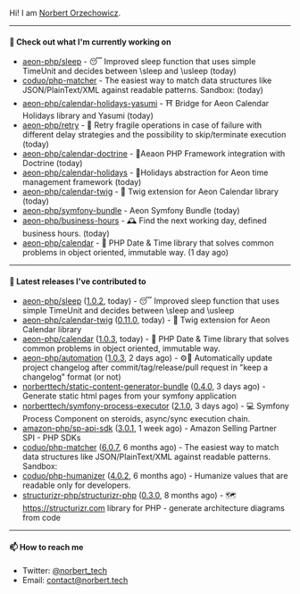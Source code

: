 Hi!
I am [Norbert Orzechowicz](https://norbert.tech/).

---

#### 👷 Check out what I'm currently working on

- [aeon-php/sleep](https://github.com/aeon-php/sleep) - 😴 Improved sleep function that uses simple TimeUnit and decides between \sleep and \usleep (today)
- [coduo/php-matcher](https://github.com/coduo/php-matcher) - The easiest way to match data structures like JSON/PlainText/XML against readable patterns. Sandbox: (today)
- [aeon-php/calendar-holidays-yasumi](https://github.com/aeon-php/calendar-holidays-yasumi) - ⛩ Bridge for Aeon Calendar Holidays library and Yasumi (today)
- [aeon-php/retry](https://github.com/aeon-php/retry) - 🔁 Retry fragile operations in case of failure with different delay strategies and the possibility to skip/terminate execution (today)
- [aeon-php/calendar-doctrine](https://github.com/aeon-php/calendar-doctrine) - 📅Aeaon PHP Framework integration with Doctrine (today)
- [aeon-php/calendar-holidays](https://github.com/aeon-php/calendar-holidays) - 🎄Holidays abstraction for Aeon time management framework  (today)
- [aeon-php/calendar-twig](https://github.com/aeon-php/calendar-twig) - 🌱 Twig extension for Aeon Calendar library  (today)
- [aeon-php/symfony-bundle](https://github.com/aeon-php/symfony-bundle) - Aeon Symfony Bundle (today)
- [aeon-php/business-hours](https://github.com/aeon-php/business-hours) - 🕰 Find the next working day, defined business hours. (today)
- [aeon-php/calendar](https://github.com/aeon-php/calendar) - 📅 PHP Date &amp; Time library that solves common problems in object oriented, immutable way.  (1 day ago)

---

#### 🔭 Latest releases I've contributed to

- [aeon-php/sleep](https://github.com/aeon-php/sleep) ([1.0.2](https://github.com/aeon-php/sleep/releases/tag/1.0.2), today) - 😴 Improved sleep function that uses simple TimeUnit and decides between \sleep and \usleep
- [aeon-php/calendar-twig](https://github.com/aeon-php/calendar-twig) ([0.11.0](https://github.com/aeon-php/calendar-twig/releases/tag/0.11.0), today) - 🌱 Twig extension for Aeon Calendar library 
- [aeon-php/calendar](https://github.com/aeon-php/calendar) ([1.0.3](https://github.com/aeon-php/calendar/releases/tag/1.0.3), today) - 📅 PHP Date &amp; Time library that solves common problems in object oriented, immutable way. 
- [aeon-php/automation](https://github.com/aeon-php/automation) ([1.0.3](https://github.com/aeon-php/automation/releases/tag/1.0.3), 2 days ago) - ⚙️📝 Automatically update project changelog after commit/tag/release/pull request in &#34;keep a changelog&#34; format (or not) 
- [norberttech/static-content-generator-bundle](https://github.com/norberttech/static-content-generator-bundle) ([0.4.0](https://github.com/norberttech/static-content-generator-bundle/releases/tag/0.4.0), 3 days ago) - Generate static html pages from your symfony application
- [norberttech/symfony-process-executor](https://github.com/norberttech/symfony-process-executor) ([2.1.0](https://github.com/norberttech/symfony-process-executor/releases/tag/2.1.0), 3 days ago) - 💻 Symfony Process Component on steroids, async/sync execution chain.
- [amazon-php/sp-api-sdk](https://github.com/amazon-php/sp-api-sdk) ([3.0.1](https://github.com/amazon-php/sp-api-sdk/releases/tag/3.0.1), 1 week ago) - Amazon Selling Partner SPI - PHP SDKs
- [coduo/php-matcher](https://github.com/coduo/php-matcher) ([6.0.7](https://github.com/coduo/php-matcher/releases/tag/6.0.7), 6 months ago) - The easiest way to match data structures like JSON/PlainText/XML against readable patterns. Sandbox:
- [coduo/php-humanizer](https://github.com/coduo/php-humanizer) ([4.0.2](https://github.com/coduo/php-humanizer/releases/tag/4.0.2), 6 months ago) - Humanize values that are readable only for developers.
- [structurizr-php/structurizr-php](https://github.com/structurizr-php/structurizr-php) ([0.3.0](https://github.com/structurizr-php/structurizr-php/releases/tag/0.3.0), 8 months ago) - 🗺 https://structurizr.com library for PHP - generate architecture diagrams from code

---

#### 📫 How to reach me

- Twitter: [@norbert_tech](https://twitter.com/norbert_tech)
- Email: [contact@norbert.tech](mailto://contact@norbert.tech)